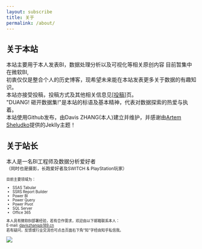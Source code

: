 ```yaml
---
layout: subscribe
title: 关于
permalink: /about/
---
```



关于本站
-------

本站主要用于本人发表BI，数据处理分析以及可视化等相关原创内容  目前暂集中在微软BI,  
初衷仅仅是整合个人的历史博客，现希望未来能在本站发表更多关于数据的有趣知识。  
本站亦接受投稿，投稿方式及其他相关信息见[[投稿]({{site.baseurl}}/contribute/)]页。  
"DUANG! 砸开数据集!"是本站的标语及基本精神，代表对数据探索的热爱与执着。    
本站使用Github发布，由Davis ZHANG(本人)建立并维护，并感谢由[Artem Sheludko](https://github.com/artemsheludko)提供的Jeklly主题！  

关于站长
-------

本人是一名BI工程师及数据分析爱好者  
<small>（同时也是摄影，长跑爱好者及SWITCH & PlayStation玩家）<small>  

目前主要领域为：
- SSAS Tabular
- SSRS Report Builder
- Power BI
- Power Query
- Power Pivot
- SQL Server
- Office 365

本人具有微软BI部署经验，若有合作需求，欢迎由以下邮箱联系本人：  
E-mail: daviszhang@189.cn  
若有疑问，反馈或行业交流也可点击页面右下角"知"字经由知乎私信我。

![]({{site.baseurl}}/img/cert.jpg)


